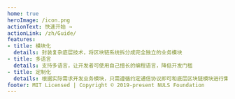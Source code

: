 ```yaml
---
home: true
heroImage: /icon.png
actionText: 快速开始 →
actionLink: /zh/Guide/
features:
- title: 模块化
  details: 封装复杂底层技术，将区块链系统拆分成完全独立的业务模块
- title: 多语言
  details: 支持多语言，让开发者可使用自己擅长的编程语言，降低开发门槛
- title: 定制化
  details: 根据实际需求开发业务模块，只需遵循约定通信协议即可和底层区块链模块进行集成
footer: MIT Licensed | Copyright © 2019-present NULS Foundation
---
```


